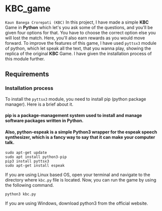 # KBC_game
`Kaun Banega Crorepati (KBC)`
In this project, I have made a simple **KBC** Game in **Python** which let's you ask some of the questions, and you'll be given four options for that. You have to choose the correct option else you will lost the match. Here, you'll also earn rewards as you would move forward.
To improve the features of this game, I have used `pyttsx3` module of python, which let speak all the text, that you wanna 
play, showing the replica of the original **KBC** Game. I have given the installation process of this module further.

## Requirements

### Installation process 

To install the `pyttsx3` module, you need to install pip (python package manager). Here is a brief about it.

#### pip is a package-management system used to install and manage software packages written in Python.
#### Also, python-espeak is a simple Python3 wrapper for the espeak speech synthesizer, which is a fancy way to say that it can make your computer talk.

```
sudo apt-get update
sudo apt install python3-pip
pip3 install pyttsx3
sudo apt-get install espeak
```

If you are using Linux based OS, open your terminal and navigate to the directory where `kbc.py` file is located. Now, you can run the game by using the following command.
```
python3 kbc.py
```
If you are using Windows, download python3 from the official website.
